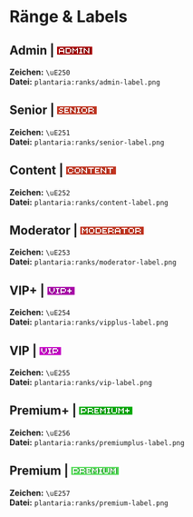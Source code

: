 # Ränge & Labels

## Admin | ![Admin Label](https://raw.githubusercontent.com/Plantaria-Network/Plantaria-ResourcePack/main/assets/plantaria/textures/ranks/admin-label.png)
**Zeichen:** `\uE250`  
**Datei:** `plantaria:ranks/admin-label.png`

## Senior | ![Senior Label](https://raw.githubusercontent.com/Plantaria-Network/Plantaria-ResourcePack/main/assets/plantaria/textures/ranks/senior-label.png)
**Zeichen:** `\uE251`  
**Datei:** `plantaria:ranks/senior-label.png`

## Content | ![Content Label](https://raw.githubusercontent.com/Plantaria-Network/Plantaria-ResourcePack/main/assets/plantaria/textures/ranks/content-label.png)
**Zeichen:** `\uE252`  
**Datei:** `plantaria:ranks/content-label.png`

## Moderator | ![Moderator Label](https://raw.githubusercontent.com/Plantaria-Network/Plantaria-ResourcePack/main/assets/plantaria/textures/ranks/moderator-label.png)
**Zeichen:** `\uE253`  
**Datei:** `plantaria:ranks/moderator-label.png`

## VIP+ | ![VIP+ Label](https://raw.githubusercontent.com/Plantaria-Network/Plantaria-ResourcePack/main/assets/plantaria/textures/ranks/vipplus-label.png)
**Zeichen:** `\uE254`  
**Datei:** `plantaria:ranks/vipplus-label.png`

## VIP | ![VIP Label](https://raw.githubusercontent.com/Plantaria-Network/Plantaria-ResourcePack/main/assets/plantaria/textures/ranks/vip-label.png)
**Zeichen:** `\uE255`  
**Datei:** `plantaria:ranks/vip-label.png`

## Premium+ | ![Premium+ Label](https://raw.githubusercontent.com/Plantaria-Network/Plantaria-ResourcePack/main/assets/plantaria/textures/ranks/premiumplus-label.png)
**Zeichen:** `\uE256`  
**Datei:** `plantaria:ranks/premiumplus-label.png`

## Premium | ![Premium Label](https://raw.githubusercontent.com/Plantaria-Network/Plantaria-ResourcePack/main/assets/plantaria/textures/ranks/premium-label.png)
**Zeichen:** `\uE257`  
**Datei:** `plantaria:ranks/premium-label.png`